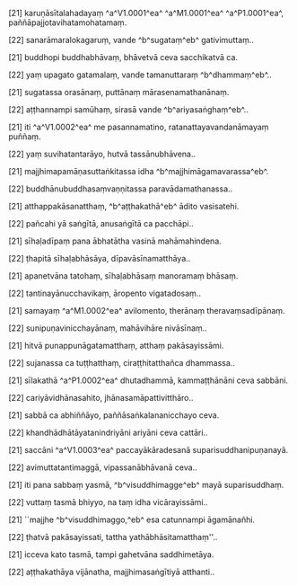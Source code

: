 [21] karuṇāsītalahadayaṃ ^a^V1.0001^ea^ ^a^M1.0001^ea^ ^a^P1.0001^ea^,  paññāpajjotavihatamohatamaṃ.

[22] sanarāmaralokagaruṃ, vande ^b^sugataṃ^eb^ gativimuttaṃ..

[21] buddhopi buddhabhāvaṃ, bhāvetvā ceva sacchikatvā ca.

[22] yaṃ upagato gatamalaṃ, vande tamanuttaraṃ ^b^dhammaṃ^eb^..

[21] sugatassa orasānaṃ, puttānaṃ mārasenamathanānaṃ.

[22] aṭṭhannampi samūhaṃ, sirasā vande ^b^ariyasaṅghaṃ^eb^..

[21] iti ^a^V1.0002^ea^ me pasannamatino, ratanattayavandanāmayaṃ puññaṃ.

[22] yaṃ suvihatantarāyo, hutvā tassānubhāvena..

[21] majjhimapamāṇasuttaṅkitassa idha ^b^majjhimāgamavarassa^eb^.

[22] buddhānubuddhasaṃvaṇṇitassa paravādamathanassa..

[21] atthappakāsanatthaṃ, ^b^aṭṭhakathā^eb^ ādito vasisatehi.

[22] pañcahi yā saṅgītā, anusaṅgītā ca pacchāpi..

[21] sīhaḷadīpaṃ pana ābhatātha vasinā mahāmahindena.

[22] ṭhapitā sīhaḷabhāsāya, dīpavāsīnamatthāya..

[21] apanetvāna tatohaṃ, sīhaḷabhāsaṃ manoramaṃ bhāsaṃ.

[22] tantinayānucchavikaṃ, āropento vigatadosaṃ..

[21] samayaṃ ^a^M1.0002^ea^ avilomento, therānaṃ theravaṃsadīpānaṃ.

[22] sunipuṇavinicchayānaṃ, mahāvihāre nivāsīnaṃ..

[21] hitvā punappunāgatamatthaṃ, atthaṃ pakāsayissāmi.

[22] sujanassa ca tuṭṭhatthaṃ, ciraṭṭhitatthañca dhammassa..

[21] sīlakathā ^a^P1.0002^ea^ dhutadhammā, kammaṭṭhānāni ceva  sabbāni.

[22] cariyāvidhānasahito, jhānasamāpattivitthāro..

[21] sabbā ca abhiññāyo, paññāsaṅkalananicchayo ceva.

[22] khandhādhātāyatanindriyāni ariyāni ceva cattāri..

[21] saccāni ^a^V1.0003^ea^ paccayākāradesanā suparisuddhanipuṇanayā.

[22] avimuttatantimaggā, vipassanābhāvanā ceva..

[21] iti pana sabbaṃ yasmā, ^b^visuddhimagge^eb^ mayā  suparisuddhaṃ.

[22] vuttaṃ tasmā bhiyyo, na taṃ idha vicārayissāmi..

[21] ``majjhe ^b^visuddhimaggo,^eb^ esa catunnampi  āgamānañhi.

[22] ṭhatvā pakāsayissati, tattha yathābhāsitamatthaṃ''..

[21] icceva kato tasmā, tampi gahetvāna saddhimetāya.

[22] aṭṭhakathāya vijānatha, majjhimasaṅgītiyā atthanti..